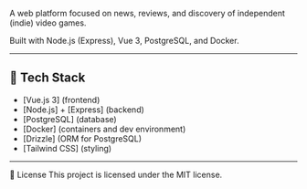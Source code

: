 A web platform focused on news, reviews, and discovery of independent (indie) video games.

Built with Node.js (Express), Vue 3, PostgreSQL, and Docker.

---

## 🧩 Tech Stack

- [Vue.js 3] (frontend)
- [Node.js] + [Express] (backend)
- [PostgreSQL] (database)
- [Docker] (containers and dev environment)
- [Drizzle] (ORM for PostgreSQL)
- [Tailwind CSS] (styling)

---

📝 License
This project is licensed under the MIT license.

